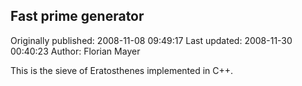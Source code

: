 ## Fast prime generator

Originally published: 2008-11-08 09:49:17
Last updated: 2008-11-30 00:40:23
Author: Florian Mayer

This is the sieve of Eratosthenes implemented in C++.